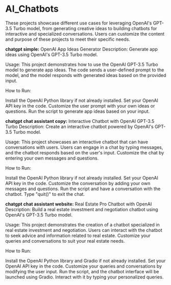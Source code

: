 # AI_Chatbots

These projects showcase different use cases for leveraging OpenAI's GPT-3.5 Turbo model, from generating creative ideas to building chatbots for interactive and specialized conversations. Users can customize the content and purpose of these projects to meet their specific needs.

**chatgpt simple:** OpenAI App Ideas Generator Description: Generate app ideas using OpenAI's GPT-3.5 Turbo model.

Usage: This project demonstrates how to use the OpenAI GPT-3.5 Turbo model to generate app ideas. The code sends a user-defined prompt to the model, and the model responds with generated ideas based on the provided input.

How to Run:

Install the OpenAI Python library if not already installed. Set your OpenAI API key in the code. Customize the user prompt with your own ideas or questions. Run the script to generate app ideas based on your input.

**chatgpt chat assistant copy:** Interactive Chatbot with OpenAI GPT-3.5 Turbo Description: Create an interactive chatbot powered by OpenAI's GPT-3.5 Turbo model.

Usage: This project showcases an interactive chatbot that can have conversations with users. Users can engage in a chat by typing messages, and the chatbot responds based on the user's input. Customize the chat by entering your own messages and questions.

How to Run:

Install the OpenAI Python library if not already installed. Set your OpenAI API key in the code. Customize the conversation by adding your own messages and questions. Run the script and have a conversation with the chatbot. Type "quit()" to exit the chat.

**chatgpt chat assistant website:** Real Estate Pro Chatbot with OpenAI Description: Build a real estate investment and negotiation chatbot using OpenAI's GPT-3.5 Turbo model.

Usage: This project demonstrates the creation of a chatbot specialized in real estate investment and negotiation. Users can interact with the chatbot to seek advice and information related to real estate. Customize your queries and conversations to suit your real estate needs.

How to Run:

Install the OpenAI Python library and Gradio if not already installed. Set your OpenAI API key in the code. Customize your queries and conversations by modifying the user input. Run the script, and the chatbot interface will be launched using Gradio. Interact with it by typing your personalized queries.
